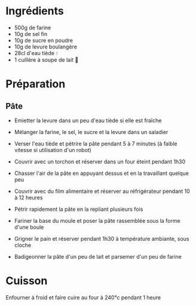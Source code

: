 # Ingrédients

* 500g de farine
* 10g de sel fin
* 10g de sucre en poudre
* 10g de levure boulangère
* 28cl d'eau tiède 💧
* 1 cuillère à soupe de lait 🥛

# Préparation

## Pâte

* Emietter la levure dans un peu d'eau tiède si elle est fraîche
* Mélanger la farine, le sel, le sucre et la levure dans un saladier
* Verser l'eau tiède et pétrire la pâte pendant 5 à 7 minutes (à faible vitesse si utilisation d'un robot)
* Couvrir avec un torchon et réserver dans un four éteint pendant 1h30

* Chasser l'air de la pâte en appuyant dessus et en la travaillant quelque peu
* Couvrir avec du film alimentaire et réserver au réfrigérateur pendant 10 à 12 heures

* Pétrir rapidement la pâte en la repliant plusieurs fois
* Fariner la base du moule et poser la pâte rassemblée sous la forme d'une boule
* Grigner le pain et réserver pendant 1h30 à température ambiante, sous cloche

* Badigeonner la pâte d'un peu de lait et parsemer d'un peu de farine

# Cuisson

Enfourner à froid et faire cuire au four à 240°c pendant 1 heure
